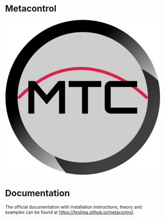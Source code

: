# Metacontrol
<p align="center">
  <img src="https://github.com/feslima/metacontrol/blob/master/gui/resources/mtc.svg" alt="Metacontrol Logo"/>
</p>

# Documentation

The official documentation with installation instructions, theory and examples can be found at https://feslima.github.io/metacontrol.

